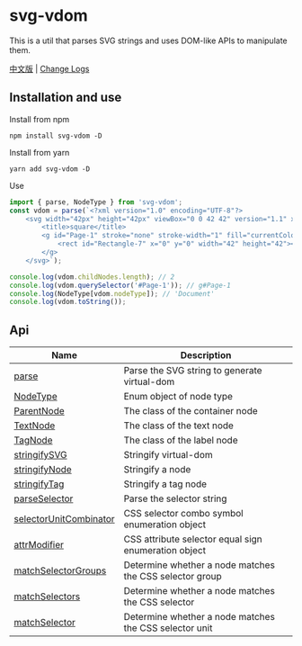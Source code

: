 # svg-vdom

This is a util that parses SVG strings and uses DOM-like APIs to manipulate them.

[中文版](README-cn.md) | [Change Logs](CHANGELOG.md)

## Installation and use

Install from npm

```
npm install svg-vdom -D
```

Install from yarn

```
yarn add svg-vdom -D
```

Use

```js
import { parse, NodeType } from 'svg-vdom';
const vdom = parse(`<?xml version="1.0" encoding="UTF-8"?>
	<svg width="42px" height="42px" viewBox="0 0 42 42" version="1.1" xmlns="http://www.w3.org/2000/svg" xmlns:xlink="http://www.w3.org/1999/xlink">
		<title>square</title>
		<g id="Page-1" stroke="none" stroke-width="1" fill="currentColor" fill-rule="evenodd">
            <rect id="Rectangle-7" x="0" y="0" width="42" height="42"></rect>
		</g>
    </svg>`);

console.log(vdom.childNodes.length); // 2
console.log(vdom.querySelector('#Page-1')); // g#Page-1
console.log(NodeType[vdom.nodeType]); // 'Document'
console.log(vdom.toString());
```

## Api

Name | Description
---- | ----
[parse](docs/en/parse.md) | Parse the SVG string to generate virtual-dom
[NodeType](docs/en/node-type.md) | Enum object of node type
[ParentNode](docs/en/parent-node.md) | The class of the container node
[TextNode](docs/en/text-node.md) | The class of the text node
[TagNode](docs/en/tag-node.md) | The class of the label node
[stringifySVG](docs/en/stringify-svg.md) | Stringify virtual-dom
[stringifyNode](docs/en/stringify-node.md) | Stringify a node
[stringifyTag](docs/en/stringify-tag.md) | Stringify a tag node
[parseSelector](docs/en/parse-selector.md) | Parse the selector string
[selectorUnitCombinator](docs/en/selector-unit-combinator.md) | CSS selector combo symbol enumeration object
[attrModifier](docs/en/attr-modifier.md) | CSS attribute selector equal sign enumeration object
[matchSelectorGroups](docs/en/match-selector-groups.md) | Determine whether a node matches the CSS selector group
[matchSelectors](docs/en/match-selectors.md) | Determine whether a node matches the CSS selector
[matchSelector](docs/en/match-selector.md) | Determine whether a node matches the CSS selector unit
